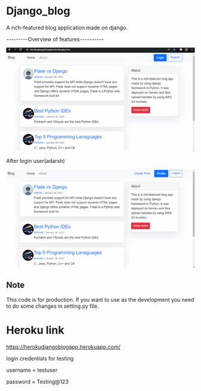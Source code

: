 # Django_blog
A rich-featured blog application made on django.

---------Overview of features----------

![Alt Text](https://github.com/Adarsh-adda/MyGifs/blob/main/1.gif)

After login user(adarsh)

![Alt Text](https://github.com/Adarsh-adda/MyGifs/blob/main/2.gif)

## Note
This code is for production. If you want to use as the development you need to do some changes in setting.py file.
# Heroku link

https://herokudjangoblogapp.herokuapp.com/

login credentials for testing

username = testuser

password = Testing@123


